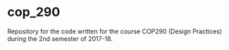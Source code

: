 # cop_290
Repository for the code written for the course COP290 (Design Practices) during the 2nd semester of 2017-18. 
